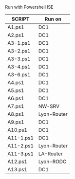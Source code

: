 Run with Powershell ISE

| SCRIPT               | Run on      |
|----------------------|-------------|
| A1.ps1               | DC1         |
| A2.ps1               | DC1         |
| A3-1.ps1             | DC1         |
| A3-2.ps1             | DC1         |
| A3-3.ps1             | DC1         |
| A3-4.ps1             | DC1         |
| A3-6.ps1             | DC1         |
| A4.ps1               | DC1         |
| A5.ps1               | DC1         |
| A6.ps1               | DC1         |
| A7.ps1               | NW-SRV      |
| A8.ps1               | Lyon-Router |
| A9.ps1               | DC1         |
| A10.ps1              | DC1         |
| A11-1.ps1            | DC1         |
| A11-2.ps1            | Lyon-Router |
| A11-3.ps1            | LA-Router   |
| A12.ps1              | Lyon-RODC   |
| A13.ps1              | DC1         |

